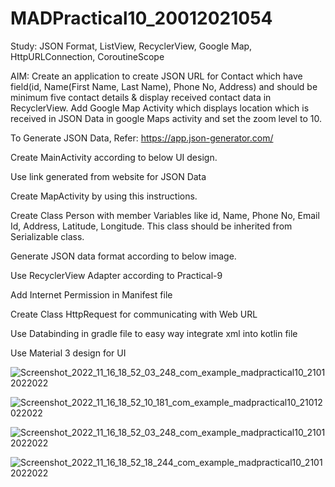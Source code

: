 # MADPractical10_20012021054

Study: JSON Format, ListView, RecyclerView, Google Map, HttpURLConnection, CoroutineScope

AIM: Create an application to create JSON URL for Contact which have field(id, Name(First Name, Last Name), Phone No, Address) and should be minimum five contact details & display received contact data in RecyclerView. Add Google Map Activity which displays location which is received in JSON Data in google Maps activity and set the zoom level to 10.

To Generate JSON Data, Refer: https://app.json-generator.com/

Create MainActivity according to below UI design.

Use link generated from website for JSON Data

Create MapActivity by using this instructions.

Create Class Person with member Variables like id, Name, Phone No, Email Id, Address, Latitude, Longitude. This class should be inherited from Serializable class.

Generate JSON data format according to below image.

Use RecyclerView Adapter according to Practical-9

Add Internet Permission in  Manifest file

Create Class HttpRequest for communicating with Web URL

Use Databinding in gradle file to easy way integrate xml into kotlin file

Use Material 3 design for UI



![Screenshot_2022_11_16_18_52_03_248_com_example_madpractical10_21012022022](https://user-images.githubusercontent.com/110646988/202193402-e0c4a6bd-13bf-471a-bba7-ed943cf2220b.jpg)


![Screenshot_2022_11_16_18_52_10_181_com_example_madpractical10_21012022022](https://user-images.githubusercontent.com/110646988/202193438-3309809d-7756-47fa-b630-34d4f1b04374.jpg)


![Screenshot_2022_11_16_18_52_03_248_com_example_madpractical10_21012022022](https://user-images.githubusercontent.com/110646988/202193498-dc330f59-d9b2-4492-b9fc-915ed2ef51c1.jpg)


![Screenshot_2022_11_16_18_52_18_244_com_example_madpractical10_21012022022](https://user-images.githubusercontent.com/110646988/202193473-7ce23f2f-f8a7-4569-ad9a-4c0f00195168.jpg)
